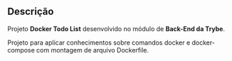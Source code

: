 ## Descrição

Projeto __Docker Todo List__ desenvolvido no módulo de __Back-End da Trybe__.

Projeto para aplicar conhecimentos sobre comandos docker e docker-compose com montagem de arquivo Dockerfile.